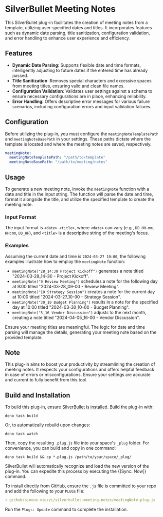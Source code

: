 # SilverBullet Meeting Notes

This SilverBullet plug-in facilitates the creation of meeting notes from a template, utilizing user-specified dates and titles. It incorporates features such as dynamic date parsing, title sanitization, configuration validation, and error handling to enhance user experience and efficiency.

## Features

- **Dynamic Date Parsing**: Supports flexible date and time formats, intelligently adjusting to future dates if the entered time has already passed.
- **Title Sanitization**: Removes special characters and excessive spaces from meeting titles, ensuring valid and clean file names.
- **Configuration Validation**: Validates user settings against a schema to ensure necessary configurations are in place, enhancing reliability.
- **Error Handling**: Offers descriptive error messages for various failure scenarios, including configuration errors and input validation failures.

## Configuration

Before utilizing the plug-in, you must configure the `meetingNoteTemplatePath` and `meetingNoteBasePath` in your settings. These paths dictate where the template is located and where the meeting notes are saved, respectively.

```yaml
meetingNote:
  meetingNoteTemplatePath: "/path/to/template"
  meetingNoteBasePath: "/path/to/meeting/notes"
```

## Usage

To generate a new meeting note, invoke the `meetingNote` function with a date and title in the input string. The function will parse the date and time, format it alongside the title, and utilize the specified template to create the meeting note.

### Input Format

The input format is `<date> <title>`, where `<date>` can vary (e.g., `DD_HH-mm`, `HH:mm`, `DD_HH`), and `<title>` is a descriptive string of the meeting's focus.

### Examples

Assuming the current date and time is `2024-03-27 10:00`, the following examples illustrate how to employ the `meetingNote` function:

- `meetingNote("28_14:30 Project Kickoff")` generates a note titled "2024-03-28_14-30 - Project Kickoff".
- `meetingNote("9 Review Meeting")` schedules a note for the following day at 9:00 titled "2024-03-28_09-00 - Review Meeting".
- `meetingNote("10 Strategy Session")` creates a note for the current day at 10:00 titled "2024-03-27_10-00 - Strategy Session".
- `meetingNote("30_10 Budget Planning")` results in a note for the specified day at 10:00 titled "2024-03-30_10-00 - Budget Planning".
- `meetingNote("5_16 Vendor Discussion")` adjusts to the next month, creating a note titled "2024-04-05_16-00 - Vendor Discussion".

Ensure your meeting titles are meaningful. The logic for date and time parsing will manage the details, generating your meeting note based on the provided template.

## Note

This plug-in aims to boost your productivity by streamlining the creation of meeting notes. It respects your configurations and offers helpful feedback in case of errors or misconfigurations. Ensure your settings are accurate and current to fully benefit from this tool.

## Build and Installation

To build this plug-in, ensure [SilverBullet is installed](https://silverbullet.md/install). Build the plug-in with:

```shell
deno task build
```

Or, to automatically rebuild upon changes:

```shell
deno task watch
```

Then, copy the resulting `.plug.js` file into your space's `_plug` folder. For convenience, you can build and copy in one command:

```shell
deno task build && cp *.plug.js /path/to/your/space/_plug/
```

SilverBullet will automatically recognize and load the new version of the plug-in. You can expedite this process by executing the {[Sync: Now]} command.

To install directly from GitHub, ensure the `.js` file is committed to your repo and add the following to your `PLUGS` file:

```yaml
- github:simone-viozzi/silverbullet-meeting-notes/meetingNote.plug.js
```

Run the `Plugs: Update` command to complete the installation.
